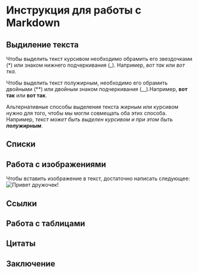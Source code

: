 # Инструкция для работы с Markdown

## Выдиление текста
Чтобы выделить текст курсивом необходимо обрамить его звездочками (*) или знаком нижнего подчеркивания (_). Например, *вот так* или _вот тка_.

Чтобы выделить текст полужирным, необходимо его обрамить двойными (**) или двойным знаком подчеркивания (__).Например, **вот так** или __вот так__.

Альтернативные способы выделения текста жирным или курсивом нужно для того, чтобы мы могли совмещать оба этих способа. Например, _текст может быть выделен курсивом и при этом быть **полужирным**_.
## Списки

## Работа с изображениями

Чтобы вставить изображение в текст, достаточно написать следующее:
![Привет дружочек!](volk.jpg)

## Ссылки

## Работа с таблицами

## Цитаты

## Заключение